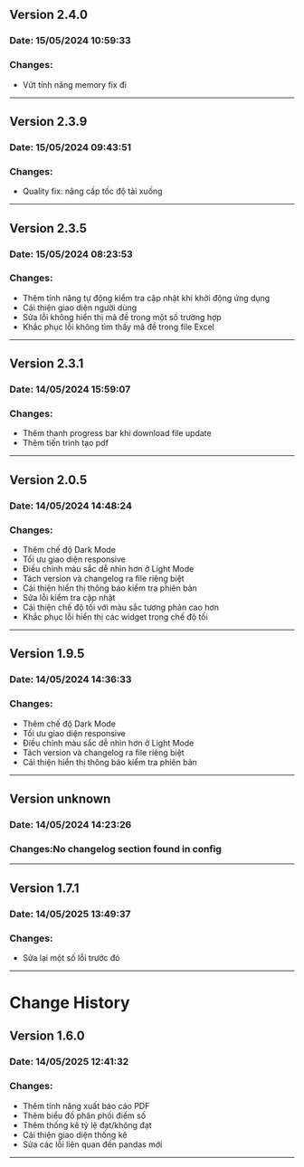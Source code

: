 ## Version 2.4.0
### Date: 15/05/2024 10:59:33
### Changes:
- Vứt tính năng memory fix đi

--------------------------------------------------
## Version 2.3.9
### Date: 15/05/2024 09:43:51
### Changes:
- Quality fix: nâng cấp tốc độ tải xuống

--------------------------------------------------
## Version 2.3.5
### Date: 15/05/2024 08:23:53
### Changes:
- Thêm tính năng tự động kiểm tra cập nhật khi khởi động ứng dụng
- Cải thiện giao diện người dùng
- Sửa lỗi không hiển thị mã đề trong một số trường hợp
- Khắc phục lỗi không tìm thấy mã đề trong file Excel

--------------------------------------------------
## Version 2.3.1
### Date: 14/05/2024 15:59:07
### Changes:
- Thêm thanh progress bar khi download file update
- Thêm tiến trình tạo pdf

--------------------------------------------------
## Version 2.0.5
### Date: 14/05/2024 14:48:24
### Changes:
- Thêm chế độ Dark Mode
- Tối ưu giao diện responsive
- Điều chỉnh màu sắc dễ nhìn hơn ở Light Mode
- Tách version và changelog ra file riêng biệt
- Cải thiện hiển thị thông báo kiểm tra phiên bản
- Sửa lỗi kiểm tra cập nhật
- Cải thiện chế độ tối với màu sắc tương phản cao hơn
- Khắc phục lỗi hiển thị các widget trong chế độ tối

--------------------------------------------------
## Version 1.9.5
### Date: 14/05/2024 14:36:33
### Changes:
- Thêm chế độ Dark Mode
- Tối ưu giao diện responsive
- Điều chỉnh màu sắc dễ nhìn hơn ở Light Mode
- Tách version và changelog ra file riêng biệt
- Cải thiện hiển thị thông báo kiểm tra phiên bản

--------------------------------------------------
## Version unknown
### Date: 14/05/2024 14:23:26
### Changes:No changelog section found in config

--------------------------------------------------
## Version 1.7.1
### Date: 14/05/2025 13:49:37
### Changes:
- Sửa lại một số lỗi trước đó

--------------------------------------------------
# Change History

## Version 1.6.0
### Date: 14/05/2025 12:41:32
### Changes:
- Thêm tính năng xuất báo cáo PDF
- Thêm biểu đồ phân phối điểm số
- Thêm thống kê tỷ lệ đạt/không đạt
- Cải thiện giao diện thống kê
- Sửa các lỗi liên quan đến pandas mới

--------------------------------------------------
